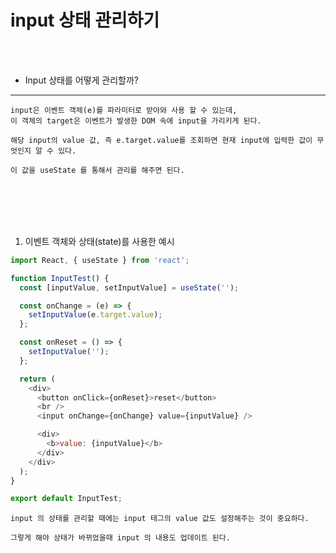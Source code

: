 # input 상태 관리하기

<br />
<br />

* Input 상태를 어떻게 관리할까?
---

```
input은 이벤트 객체(e)를 파라미터로 받아와 사용 할 수 있는데,
이 객체의 target은 이벤트가 발생한 DOM 속에 input을 가리키게 된다. 

해당 input의 value 값, 즉 e.target.value를 조회하면 현재 input에 입력한 값이 무엇인지 알 수 있다.

이 값을 useState 를 통해서 관리를 해주면 된다.
```

<br />
<br />
<br />
<br />

1. 이벤트 객체와 상태(state)를 사용한 예시

```javascript
import React, { useState } from 'react';

function InputTest() {
  const [inputValue, setInputValue] = useState('');

  const onChange = (e) => {
    setInputValue(e.target.value);
  };

  const onReset = () => {
    setInputValue('');
  };

  return (
    <div>
      <button onClick={onReset}>reset</button>
      <br />
      <input onChange={onChange} value={inputValue} />

      <div>
        <b>value: {inputValue}</b>
      </div>
    </div>
  );
}

export default InputTest;
```

```
input 의 상태를 관리할 때에는 input 태그의 value 값도 설정해주는 것이 중요하다.

그렇게 해야 상태가 바뀌었을때 input 의 내용도 업데이트 된다.
```

